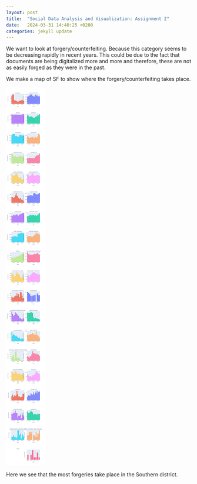 ```yaml
---
layout: post
title:  "Social Data Analysis and Visualization: Assignment 2"
date:   2024-03-31 14:40:25 +0200
categories: jekyll update
---
```


We want to look at forgery/counterfeiting. Because this category seems to be decreasing rapidly in recent years. This could be due to the fact that documents are being digitalized more and more and therefore, these are not as easily forged as they were in the past.


We make a map of SF to show where the forgery/counterfeiting takes place.

![Placeholder Screenshot](/assets/images/newplot.png)


Here we see that the most forgeries take place in the Southern district.
